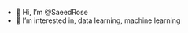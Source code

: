 - 👋 Hi, I’m @SaeedRose
- 👀 I’m interested in, data learning, machine learning


<!---
SaeedRose/SaeedRose is a ✨ special ✨ repository because its `README.md` (this file) appears on your GitHub profile.
You can click the Preview link to take a look at your changes.
--->
